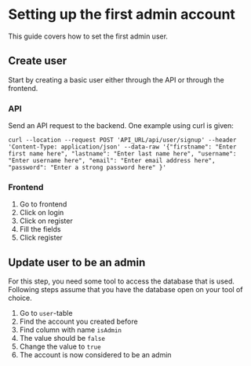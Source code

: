# Setting up the first admin account

This guide covers how to set the first admin user.

## Create user

Start by creating a basic user either through the API or through the frontend.

### API

Send an API request to the backend. One example using curl is given:

`curl --location --request POST 'API_URL/api/user/signup' --header 'Content-Type: application/json' --data-raw '{"firstname": "Enter first name here", "lastname": "Enter last name here", "username": "Enter username here", "email": "Enter email address here", "password": "Enter a strong password here" }'`

### Frontend

1. Go to frontend
2. Click on login
3. Click on register
4. Fill the fields
5. Click register

## Update user to be an admin

For this step, you need some tool to access the database that is used. Following steps assume that you have the database open on your tool of choice.

1. Go to `user`-table
2. Find the account you created before
3. Find column with name `isAdmin`
4. The value should be `false`
5. Change the value to `true`
6. The account is now considered to be an admin
